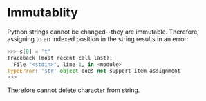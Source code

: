 # Immutablity

Python strings cannot be changed--they are immutable. Therefore, assigning to an indexed position in the string results in an error:

```py
>>> s[0] = 't'
Traceback (most recent call last):
  File "<stdin>", line 1, in <module>
TypeError: 'str' object does not support item assignment
>>> 
```

Therefore cannot delete character from string.